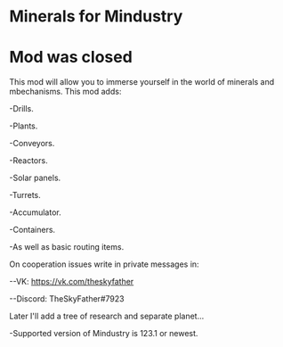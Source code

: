 # Minerals for Mindustry
# Mod was closed
This mod will allow you to immerse yourself in the world of minerals and mbechanisms.
This mod adds:

-Drills.

-Plants.

-Conveyors.

-Reactors. 

-Solar panels. 

-Turrets. 

-Accumulator. 

-Containers. 

-As well as basic routing items.

On cooperation issues write in private messages in:

--VK: https://vk.com/theskyfather

--Discord: TheSkyFather#7923

Later I'll add a tree of research and separate planet...

-Supported version of Mindustry is 123.1 or newest. 
